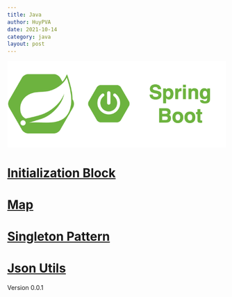 ```yaml
---
title: Java
author: HuyPVA
date: 2021-10-14
category: java
layout: post
---
```


<div align="center">
    <img src="../assets/images/spring_boot_icon.png"/>
</div>

# [Initialization Block](../java/initialization-block)

# [Map](../java/map)

# [Singleton Pattern](../java/singleton-pattern)

# [Json Utils](../java/java-json-utils)

Version 0.0.1